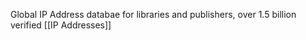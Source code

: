 Global IP Address databae for libraries and publishers, over 1.5 billion verified [[IP Addresses]]

